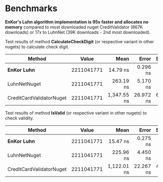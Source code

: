 
# Benchmarks

**EnKor's Luhn algorithm implementation is 95x faster and allocates no memory** compared to most downloaded nuget CreditValidator (867K downloads) or 17x to LuhnNet (39K downloads - 2nd most downloaded).


Test results of method **CalculateCheckDigit** (or respective variant in other nugets) to calculate check digit.

|                   Method |      Value |        Mean |     Error |    StdDev | Ratio | RatioSD |   Gen0 | Allocated | 
|------------------------- |----------- |------------:|----------:|----------:|------:|--------:|-------:|----------:|
|               **EnKor Luhn** | 2211041771 |    14.79 ns |  0.296 ns |  0.277 ns |  1.00 |    0.00 |      - |         - | 
|             LuhnNetNuget | 2211041771 |   263.19 ns |  5.170 ns |  6.350 ns | 17.86 |    0.55 | 0.0496 |     312 B |
| CreditCardValidatorNuget | 2211041771 | 1,347.55 ns | 26.972 ns | 60.881 ns | 95.06 |    3.96 | 0.2460 |    1544 B |


Test results of method **IsValid** (or respective variant in other nugets) to check validity.

|                   Method |      Value |        Mean |     Error |    StdDev | Ratio | RatioSD |   Gen0 | Allocated |
|------------------------- |----------- |------------:|----------:|----------:|------:|--------:|-------:|----------:|
|              **EnKor Luhn** | 2211041771 |    15.47 ns |  0.275 ns |  0.257 ns |  1.00 |    0.00 |      - |         - |
|             LuhnNetNuget | 2211041771 |   225.96 ns |  4.450 ns |  7.910 ns | 14.72 |    0.51 | 0.0381 |     240 B |
| CreditCardValidatorNuget | 2211041771 | 1,122.01 ns | 22.267 ns | 43.952 ns | 72.61 |    3.09 | 0.2327 |    1464 B |
